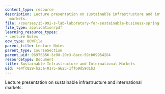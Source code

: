 ```yaml
---
content_type: resource
description: Lecture presentation on sustainable infrastructure and international
  markets.
file: /courses/15-992-s-lab-laboratory-for-sustainable-business-spring-2008/7e4fc829b23a0175a6251ff69d59d1b3_lec_16.pdf
file_type: application/pdf
learning_resource_types:
- Lecture Notes
ocw_type: OCWFile
parent_title: Lecture Notes
parent_type: CourseSection
parent_uid: 06975356-3c00-20c3-8acc-59cb09954204
resourcetype: Document
title: Sustainable Infrastructure and International Markets
uid: 7e4fc829-b23a-0175-a625-1ff69d59d1b3
---
```

Lecture presentation on sustainable infrastructure and international markets.

